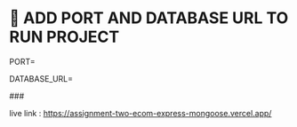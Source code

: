 <h1 align="left">👋 ADD PORT AND DATABASE URL TO RUN PROJECT </h1>

<p align="left">PORT=</p>
<p align="left">DATABASE_URL=</p>
###


live link : https://assignment-two-ecom-express-mongoose.vercel.app/
